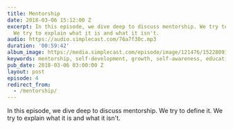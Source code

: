 ```yaml
---
title: Mentorship
date: 2018-03-06 15:12:00 Z
excerpt: In this episode, we dive deep to discuss mentorship. We try to define it.
  We try to explain what it is and what it isn't.
audio: https://audio.simplecast.com/76a7f30c.mp3
duration: '00:59:42'
album_image: https://media.simplecast.com/episode/image/121476/1522809149-artwork.jpg
keywords: mentorship, self-development, growth, self-awareness, education, progress
pub_date: 2018-03-06 03:00:00 Z
layout: post
episode: 4
redirect_from:
  - /mentorship/
---
```


In this episode, we dive deep to discuss mentorship. We try to define it. We try to explain what it is and what it isn't.
